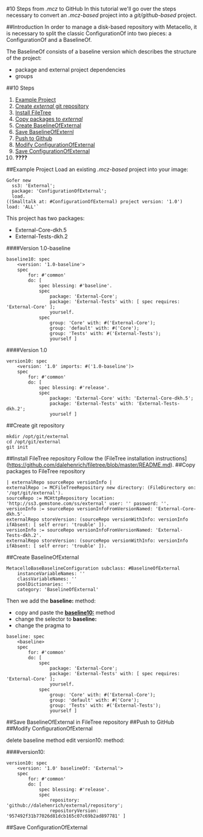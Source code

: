 #10 Steps from *.mcz* to GitHub
In this tutorial we'll go over the steps necessary to convert an
*.mcz-based* project into a *git/github-based* project.

##Introduction
In order to manage a disk-based repository with Metacello, it is necessary to split the classic ConfigurationOf into two pieces: a ConfigurationOf and a BaselineOf.

The BaselineOf consists of a baseline version which describes the structure of the project:

  * package and external project dependencies
  * groups

##10 Steps
1. [Example Project](#example-project)
2. [Create *external* git repository](#create-external-git-repository)
3. [Install FileTree](#install-filetree)
4. [Copy packages to *external*](#copy-packages-to-external)
5. [Create BaselineOfExternal](#create-baselineofexternal)
6. [Save BaselineOfExternl](#save-baselineofexternal)
7. [Push to Github](#push-to-github)
8. [Modify ConfigurationOfExternal](#modify-configurationofexternal)
9. [Save ConfigurationOfExternal](#save-configurationofexternal)
10. **????**

##Example Project
Load an existing *.mcz-based* project into your image:

```Smalltalk
Gofer new
  ss3: 'External';
  package: 'ConfigurationOfExternal';
  load.
((Smalltalk at: #ConfigurationOfExternal) project version: '1.0') load: 'ALL'`
```

This project has two packages:

  * External-Core-dkh.5
  * External-Tests-dkh.2

####Version 1.0-baseline

```Smalltalk
baseline10: spec
    <version: '1.0-baseline'>
    spec
        for: #'common'
        do: [ 
            spec blessing: #'baseline'.
            spec
                package: 'External-Core';
                package: 'External-Tests' with: [ spec requires: 'External-Core' ];
                yourself.
            spec
                group: 'Core' with: #('External-Core');
                group: 'default' with: #('Core');
                group: 'Tests' with: #('External-Tests');
                yourself ]
```

####Version 1.0

```Smalltalk
version10: spec
    <version: '1.0' imports: #('1.0-baseline')>
    spec
        for: #'common'
        do: [ 
            spec blessing: #'release'.
            spec
                package: 'External-Core' with: 'External-Core-dkh.5';
                package: 'External-Tests' with: 'External-Tests-dkh.2';
                yourself ]
```

##Create git repository

```shell
mkdir /opt/git/external
cd /opt/git/external
git init
```

##Install FileTree repository
Follow the (FileTree installation instructions](https://github.com/dalehenrich/filetree/blob/master/README.md).
##Copy packages to FileTree repository

```Smalltalk
| externalRepo sourceRepo versionInfo |
externalRepo := MCFileTreeRepository new directory: (FileDirectory on: '/opt/git/external').
sourceRepo := MCHttpRepository location: 'http://ss3.gemstone.com/ss/external' user: '' password: ''.
versionInfo := sourceRepo versionInfoFromVersionNamed: 'External-Core-dkh.5'.
externalRepo storeVersion: (sourceRepo versionWithInfo: versionInfo ifAbsent: [ self error: 'trouble' ]).
versionInfo := sourceRepo versionInfoFromVersionNamed: 'External-Tests-dkh.2'.
externalRepo storeVersion: (sourceRepo versionWithInfo: versionInfo ifAbsent: [ self error: 'trouble' ]).
```

##Create BaselineOfExternal

```Smalltalk
MetacelloBaseBaselineConfiguration subclass: #BaselineOfExternal
	instanceVariableNames: ''
	classVariableNames: ''
	poolDictionaries: ''
	category: 'BaselineOfExternal'
```
 
Then we add the **baseline:** method:

* copy and paste the [**baseline10:**](#10-baseline) method
* change the selector to **baseline:**
* change the pragma to **<baseline>**

```Smalltalk
baseline: spec
    <baseline>
    spec
        for: #'common'
        do: [ 
            spec
                package: 'External-Core';
                package: 'External-Tests' with: [ spec requires: 'External-Core' ];
                yourself.
            spec
                group: 'Core' with: #('External-Core');
                group: 'default' with: #('Core');
                group: 'Tests' with: #('External-Tests');
                yourself ]
```

##Save BaselineOfExternal in FileTree repository
##Push to GitHub
##Modify ConfigurationOfExternal

delete baseline method
edit version10: method:

####version10:

```Smalltalk
version10: spec
    <version: '1.0' baselineOf: 'External'>
    spec
        for: #'common'
        do: [ 
            spec blessing: #'release'.
            spec
                repository: 'github://dalehenrich/external/repository';
                repositoryVersion: '957492f31b77026d81dcb165c07c69b2ad897781' ]
```

##Save ConfigurationOfExternal
